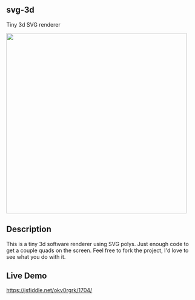 ## svg-3d
Tiny 3d SVG renderer

<img width="476" src="https://cloud.githubusercontent.com/assets/623790/13055128/8342a0b2-d3db-11e5-8a04-1daee6010dd9.png">

## Description

This is a tiny 3d software renderer using SVG polys. Just enough code to get a couple quads on the screen. Feel free to fork the project, I'd love to see what you do with it.

## Live Demo

https://jsfiddle.net/okv0rgrk/1704/
